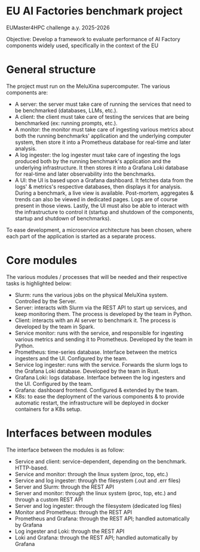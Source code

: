 # EU AI Factories benchmark project
EUMaster4HPC challenge a.y. 2025-2026

Objective: Develop a framework to evaluate performance of AI Factory components widely used, specifically in the context of the EU

# General structure
The project must run on the MeluXina supercomputer. The various components are:
 - A server: the server must take care of running the services that need to be benchmarked (databases, LLMs, etc.).
 - A client: the client must take care of testing the services that are being benchmarked (ex: running prompts, etc.).
 - A monitor: the monitor must take care of ingesting various metrics about both the running benchmarks' application and the underlying computer system, then store it into a Prometheus database for real-time and later analysis.
 - A log ingester: the log ingester must take care of ingesting the logs produced both by the running benchmark's application and the underlying infrastructure. It then stores it into a Grafana Loki database for real-time and later observability into the benchmarks.
 - A UI: the UI is based upon a Grafana dashboard. It fetches data from the logs' & metrics's respective databases, then displays it for analysis. During a benchmark, a live view is available. Post-mortem, aggregates & trends can also be viewed in dedicated pages. Logs are of course present in those views. Lastly, the UI must also be able to interact with the infrastructure to control it (startup and shutdown of the components, startup and shutdown of benchmarks).

To ease development, a microservice architecture has been chosen, where each part of the application is started as a separate process.

# Core modules
The various modules / processes that will be needed and their respective tasks is highlighted below:
 - Slurm: runs the various jobs on the physical MeluXina system. Controlled by the Server.
 - Server: interacts with Slurm via the REST API to start up services, and keep monitoring them. The process is developed by the team in Python.
 - Client: interacts with an AI server to benchmark it. The process is developed by the team in Spark.
 - Service monitor: runs with the service, and responsible for ingesting various metrics and sending it to Prometheus. Developed by the team in Python.
 - Prometheus: time-series database. Interface between the metrics ingesters and the UI. Configured by the team.
 - Service log ingester: runs with the service. Forwards the slurm logs to the Grafana Loki database. Developed by the team in Rust.
 - Grafana Loki: logs database. Interface between the log ingesters and the UI. Configured by the team.
 - Grafana: dashboard frontend. Configured & extended by the team.
 - K8s: to ease the deployment of the various components & to provide automatic restart, the infrastructure will be deployed in docker containers for a K8s setup.

# Interfaces between modules
The interface between the modules is as follow:
 - Service and client: service-dependent, depending on the benchmark. HTTP-based.
 - Service and monitor: through the linux system (proc, top, etc.)
 - Service and log ingester: through the filesystem (.out and .err files)
 - Server and Slurm: through the REST API
 - Server and monitor: through the linux system (proc, top, etc.) and through a custom REST API
 - Server and log ingester: through the filesystem (dedicated log files)
 - Monitor and Prometheus: through the REST API
 - Prometheus and Grafana: through the REST API; handled automatically by Grafana
 - Log ingester and Loki: through the REST API
 - Loki and Grafana: through the REST API; handled automatically by Grafana
